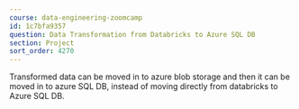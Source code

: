 ```yaml
---
course: data-engineering-zoomcamp
id: 1c7bfa9357
question: Data Transformation from Databricks to Azure SQL DB
section: Project
sort_order: 4270
---
```


Transformed data can be moved in to azure blob storage and then it can be moved in to azure SQL DB, instead of moving directly from databricks to Azure SQL DB.

